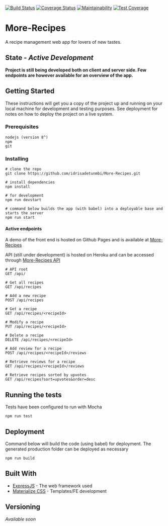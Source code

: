 [![Build Status](https://travis-ci.org/idrisadetunmbi/More-Recipes.svg?branch=server-development-travis-integration)](https://travis-ci.org/idrisadetunmbi/More-Recipes) [![Coverage Status](https://coveralls.io/repos/github/idrisadetunmbi/More-Recipes/badge.svg?branch=server-development)](https://coveralls.io/github/idrisadetunmbi/More-Recipes?branch=server-development) [![Maintainability](https://api.codeclimate.com/v1/badges/a5634122fa0eb6fe9aff/maintainability)](https://codeclimate.com/github/idrisadetunmbi/More-Recipes/maintainability) [![Test Coverage](https://api.codeclimate.com/v1/badges/a5634122fa0eb6fe9aff/test_coverage)](https://codeclimate.com/github/idrisadetunmbi/More-Recipes/test_coverage)

# More-Recipes

A recipe management web app for lovers of new tastes.

## State - _Active Development_

**Project is still being developed both on client and server side. Few endpoints are however available for an overview of the app.**

## Getting Started

These instructions will get you a copy of the project up and running on your local machine for development and testing purposes. See deployment for notes on how to deploy the project on a live system.

### Prerequisites

```
nodejs (version 8^)
npm
git
```


### Installing

```
# clone the repo
git clone https://github.com/idrisadetunmbi/More-Recipes.git

# install dependencies
npm install

# for development
npm run devstart

# command below builds the app (with babel) into a deployable base and starts the server
npm run start
```

#### Active endpoints
A demo of the front end is hosted on Github Pages and is available at [More-Recipes](https://idrisadetunmbi.github.io/More-Recipes/templates/index.html)

API (still under development) is hosted on Heroku and can be accessed through [More-Recipes API](https://emorerecipes.herokuapp.com)

```
# API root
GET /api/

# Get all recipes
GET /api/recipes

# Add a new recipe
POST /api/recipes

# Get a recipe
GET /api/recipes/<recipeId>

# Modify a recipe
PUT /api/recipes/<recipeId>

# Delete a recipe
DELETE /api/recipes/<recipeId>

# Add review for a recipe
POST /api/recipes/<recipeId>/reviews

# Retrieve reviews for a recipe
GET /api/recipes/<recipeId>/reviews

# Retrieve recipes sorted by upvotes
GET /api/recipes?sort=upvotes&order=desc
```

## Running the tests

Tests have been configured to run with Mocha
```
npm run test
```

## Deployment

Command below will build the code (using babel) for deployment. The generated production folder can be deployed as necessary
```
npm run build
```

## Built With

* [ExpressJS](https://expressjs.com/) - The web framework used
* [Materialize CSS](materializecss.com) - Templates/FE development


## Versioning

_Available soon_